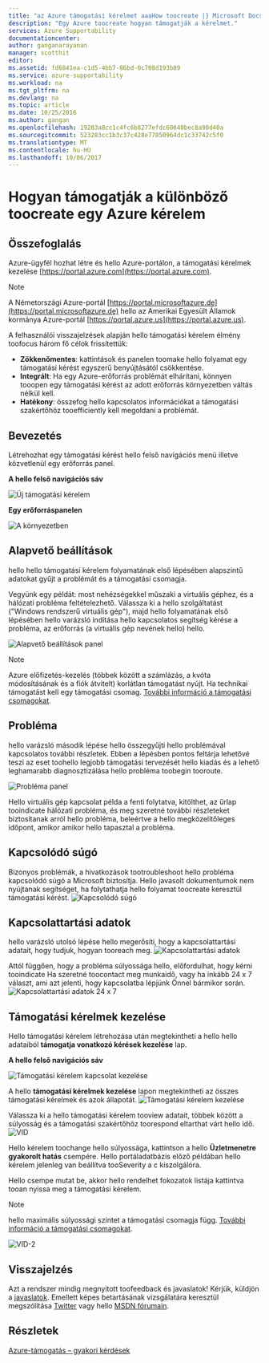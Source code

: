 ```yaml
---
title: "az Azure támogatási kérelmet aaaHow toocreate |} Microsoft Docs"
description: "Egy Azure toocreate hogyan támogatják a kérelmet."
services: Azure Supportability
documentationcenter: 
author: ganganarayanan
manager: scotthit
editor: 
ms.assetid: fd6841ea-c1d5-4bb7-86bd-0c708d193b89
ms.service: azure-supportability
ms.workload: na
ms.tgt_pltfrm: na
ms.devlang: na
ms.topic: article
ms.date: 10/25/2016
ms.author: gangan
ms.openlocfilehash: 19283a8cc1c4fc6b8277efdc60640bec8a90d40a
ms.sourcegitcommit: 523283cc1b3c37c428e77850964dc1c33742c5f0
ms.translationtype: MT
ms.contentlocale: hu-HU
ms.lasthandoff: 10/06/2017
---
```

# <a name="how-toocreate-an-azure-support-request"></a>Hogyan támogatják a különböző toocreate egy Azure kérelem
## <a name="summary"></a>Összefoglalás
Azure-ügyfél hozhat létre és hello Azure-portálon, a támogatási kérelmek kezelése [https://portal.azure.com](https://portal.azure.com).

> [!NOTE]
> A Németországi Azure-portál [https://portal.microsoftazure.de](https://portal.microsoftazure.de) hello az Amerikai Egyesült Államok kormánya Azure-portál [https://portal.azure.us](https://portal.azure.us).
> 
> 

A felhasználói visszajelzések alapján hello támogatási kérelem élmény toofocus három fő célok frissítettük:

* **Zökkenőmentes**: kattintások és panelen toomake hello folyamat egy támogatási kérést egyszerű benyújtásától csökkentése.
* **Integrált**: Ha egy Azure-erőforrás problémát elhárítani, könnyen tooopen egy támogatási kérést az adott erőforrás környezetben váltás nélkül kell.
* **Hatékony**: összefog hello kapcsolatos információkat a támogatási szakértőhöz tooefficiently kell megoldani a problémát.

## <a name="getting-started"></a>Bevezetés
Létrehozhat egy támogatási kérést hello felső navigációs menü illetve közvetlenül egy erőforrás panel.

**A hello felső navigációs sáv**

![Új támogatási kérelem](./media/how-to-create-azure-support-request/NewSupportRequest.png)

**Egy erőforráspanelen**

![A környezetben](./media/how-to-create-azure-support-request/Incontext.png)

## <a name="basics"></a>Alapvető beállítások
hello hello támogatási kérelem folyamatának első lépésében alapszintű adatokat gyűjt a problémát és a támogatási csomagja.

Vegyünk egy példát: most nehézségekkel műszaki a virtuális géphez, és a hálózati probléma feltételezhető.
Válassza ki a hello szolgáltatást ("Windows rendszerű virtuális gép"), majd hello folyamatának első lépésében hello varázsló indítása hello kapcsolatos segítség kérése a probléma, az erőforrás (a virtuális gép nevének hello) hello.

![Alapvető beállítások panel](./media/how-to-create-azure-support-request/Basics.png)

> [!NOTE]
> Azure előfizetés-kezelés (többek között a számlázás, a kvóta módosításának és a fiók átvitelt) korlátlan támogatást nyújt. Ha technikai támogatást kell egy támogatási csomag. [További információ a támogatási csomagokat](https://azure.microsoft.com/support/plans).
> 
> 

## <a name="problem"></a>Probléma
hello varázsló második lépése hello összegyűjti hello problémával kapcsolatos további részletek. Ebben a lépésben pontos feltárja lehetővé teszi az eset toohello legjobb támogatási tervezését hello kiadás és a lehető leghamarabb diagnosztizálása hello probléma toobegin tooroute.

![Probléma panel](./media/how-to-create-azure-support-request/Problem.png)

Hello virtuális gép kapcsolat példa a fenti folytatva, kitölthet, az űrlap tooindicate hálózati probléma, és meg szeretné további részleteket biztosítanak arról hello probléma, beleértve a hello megközelítőleges időpont, amikor amikor hello tapasztal a probléma.

## <a name="related-help"></a>Kapcsolódó súgó
Bizonyos problémák, a hivatkozások tootroubleshoot hello probléma kapcsolódó súgó a Microsoft biztosítja. Hello javasolt dokumentumok nem nyújtanak segítséget, ha folytathatja hello folyamat toocreate keresztül támogatási kérést.
![Kapcsolódó súgó](./media/how-to-create-azure-support-request/RelatedHelp.png)

## <a name="contact-information"></a>Kapcsolattartási adatok
hello varázsló utolsó lépése hello megerősíti, hogy a kapcsolattartási adatait, hogy tudjuk, hogyan tooreach meg.
![Kapcsolattartási adatok](./media/how-to-create-azure-support-request/ContactInformation.png)

Attól függően, hogy a probléma súlyossága hello, előfordulhat, hogy kérni tooindicate Ha szeretné toocontact meg munkaidő, vagy ha inkább 24 x 7 választ, ami azt jelenti, hogy kapcsolatba lépjünk Önnel bármikor során.
![Kapcsolattartási adatok 24 x 7](./media/how-to-create-azure-support-request/ContactInformation-2.png)

## <a name="manage-support-requests"></a>Támogatási kérelmek kezelése
Hello támogatási kérelem létrehozása után megtekintheti a hello hello adataiból **támogatja vonatkozó kérések kezelése** lap.

**A hello felső navigációs sáv**

![Támogatási kérelem kapcsolat kezelése](./media/how-to-create-azure-support-request/ManageSupportRequest-link.png)

A hello **támogatási kérelmek kezelése** lapon megtekintheti az összes támogatási kérelmek és azok állapotát.
![Támogatási kérelem kezelése](./media/how-to-create-azure-support-request/ManageSupportRequest.png)

Válassza ki a hello támogatási kérelem tooview adatait, többek között a súlyosság és a támogatási szakértőhöz toorespond eltarthat várt hello idő.
![VID](./media/how-to-create-azure-support-request/VID.png)

Hello kérelem toochange hello súlyossága, kattintson a hello **Üzletmenetre gyakorolt hatás** csempére. Hello portáladatbázis előző példában hello kérelem jelenleg van beállítva tooSeverity a c kiszolgálóra.

Hello csempe mutat be, akkor hello rendelhet fokozatok listája kattintva tooan nyissa meg a támogatási kérelem.

> [!NOTE]
> hello maximális súlyossági szintet a támogatási csomagja függ. [További információ a támogatási csomagokat](https://azure.microsoft.com/support/plans).
> 
> 

![VID-2](./media/how-to-create-azure-support-request/VID-2.png)

## <a name="feedback"></a>Visszajelzés
Azt a rendszer mindig megnyitott toofeedback és javaslatok! Kérjük, küldjön a [javaslatok](https://feedback.azure.com/forums/266794-support-feedback). Emellett képes betartásának vizsgálatára keresztül megszólítása [Twitter](https://twitter.com/azuresupport) vagy hello [MSDN fórumain](https://social.msdn.microsoft.com/Forums/azure).

## <a name="learn-more"></a>Részletek
[Azure-támogatás – gyakori kérdések](https://azure.microsoft.com/support/faq)

